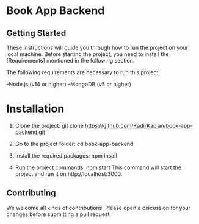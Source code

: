 # Book App Backend

## Getting Started

These instructions will guide you through how to run the project on your local machine. Before starting the project, you need to install the [Requirements] mentioned in the following section.

The following requirements are necessary to run this project:

-Node.js (v14 or higher)
-MongoDB (v5 or higher)

# Installation

1. Clone the project:
   git clone https://github.com/KadirKaplan/book-app-backend.git

2. Go to the project folder:
   cd book-app-backend

3. Install the required packages:
   npm insall

4. Run the project commands:
   npm start
   This command will start the project and run it on http://localhost:3000.

## Contributing

We welcome all kinds of contributions. Please open a discussion for your changes before submitting a pull request.
